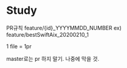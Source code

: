 # Study

PR규칙
feature/{id}_YYYYMMDD_NUMBER
ex) feature/bestSwiftAix_20200210_1

1 file = 1pr

master로는 pr 하지 말기. 나중에 막을 것.
